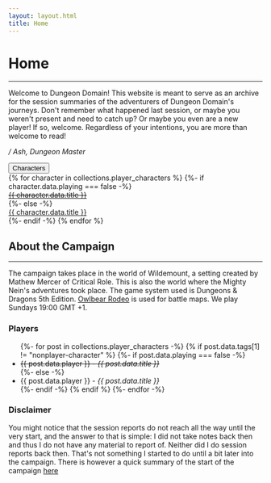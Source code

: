 ```yaml
---
layout: layout.html
title: Home
---
```

# Home
<hr>
<p>Welcome to Dungeon Domain! This website is meant to serve as an archive for the session summaries of the adventurers of Dungeon Domain's journeys. Don't remember what happened last session, or maybe you weren't present and need to catch up? Or maybe you even are a new player! If so, welcome. Regardless of your intentions, you are more than welcome to read!</p>

<p><em>/ Ash, Dungeon Master</em></p>

<div>
    <button class="accordion">Characters</button>
    <div class="panel">
        {% for character in collections.player_characters %}
            {%- if character.data.playing === false -%}
                    <a href="{{ character.url }}"><div class="panelBox">
                        <span><s>{{ character.data.title }}</s></span>
                    </div></a>
                {%- else -%}
                    <a href="{{ character.url }}"><div class="panelBox">
                        <span>{{ character.data.title }}</span>
                    </div></a>
                {%- endif -%}
        {% endfor %}
    </div>
</div>

## About the Campaign
<hr>
<p>The campaign takes place in the world of Wildemount, a setting created by Mathew Mercer of Critical Role. This is also the world where the Mighty Nein's adventures took place. The game system used is Dungeons & Dragons 5th Edition. <a href="https://owlbear.rodeo" target="_blank">Owlbear Rodeo</a> is used for battle maps. We play Sundays 19:00 GMT +1.</p>

### Players

<ul>
    {%- for post in collections.player_characters -%}
        {% if post.data.tags[1] != "nonplayer-character" %}
            {%- if post.data.playing === false -%}
                    <li><s>{{ post.data.player }} - <em>{{ post.data.title }}</em></s></li>
            {%- else -%}
                    <li>{{ post.data.player }} - <em>{{ post.data.title }}</em></li>
                {%- endif -%}
        {% endif %}
    {%- endfor -%}
</ul>

### Disclaimer
You might notice that the session reports do not reach all the way until the very start, and the answer to that is simple: I did not take notes back then and thus I do not have any material to report of. Neither did I do session reports back then. That's not something I started to do until a bit later into the campaign. There is however a quick summary of the start of the campaign [here](/start_summary/)